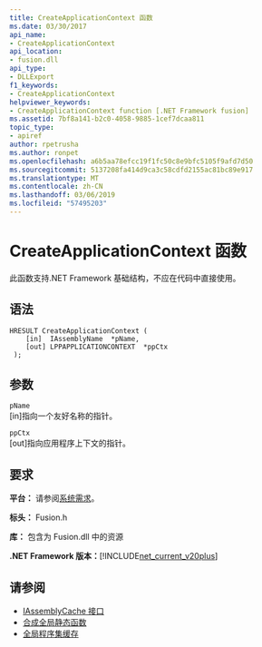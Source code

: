 ```yaml
---
title: CreateApplicationContext 函数
ms.date: 03/30/2017
api_name:
- CreateApplicationContext
api_location:
- fusion.dll
api_type:
- DLLExport
f1_keywords:
- CreateApplicationContext
helpviewer_keywords:
- CreateApplicationContext function [.NET Framework fusion]
ms.assetid: 7bf8a141-b2c0-4058-9885-1cef7dcaa811
topic_type:
- apiref
author: rpetrusha
ms.author: ronpet
ms.openlocfilehash: a6b5aa78efcc19f1fc50c8e9bfc5105f9afd7d50
ms.sourcegitcommit: 5137208fa414d9ca3c58cdfd2155ac81bc89e917
ms.translationtype: MT
ms.contentlocale: zh-CN
ms.lasthandoff: 03/06/2019
ms.locfileid: "57495203"
---
```

# <a name="createapplicationcontext-function"></a>CreateApplicationContext 函数
此函数支持.NET Framework 基础结构，不应在代码中直接使用。  
  
## <a name="syntax"></a>语法  
  
```  
HRESULT CreateApplicationContext (  
    [in]  IAssemblyName  *pName,  
    [out] LPPAPPLICATIONCONTEXT  *ppCtx  
 );  
```  
  
## <a name="parameters"></a>参数  
 `pName`  
 [in]指向一个友好名称的指针。  
  
 `ppCtx`  
 [out]指向应用程序上下文的指针。  
  
## <a name="requirements"></a>要求  
 **平台：** 请参阅[系统需求](../../../../docs/framework/get-started/system-requirements.md)。  
  
 **标头：** Fusion.h  
  
 **库：** 包含为 Fusion.dll 中的资源  
  
 **.NET Framework 版本：**[!INCLUDE[net_current_v20plus](../../../../includes/net-current-v20plus-md.md)]  
  
## <a name="see-also"></a>请参阅
- [IAssemblyCache 接口](../../../../docs/framework/unmanaged-api/fusion/iassemblycache-interface.md)
- [合成全局静态函数](../../../../docs/framework/unmanaged-api/fusion/fusion-global-static-functions.md)
- [全局程序集缓存](../../../../docs/framework/app-domains/gac.md)
